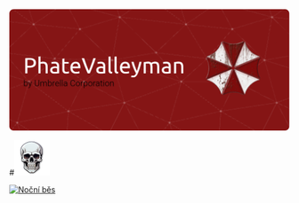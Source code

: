 ##

![Header](./header.png)

<!-- my-badges start -->

#<a href="https://github.com/my-badges/my-badges/tree/master/badges/dead-commit"><img src="https://github.com/my-badges/my-badges/raw/master/badges/dead-commit/dead-commit.png" alt="Smrtelný příspěvek" title="Smrtelný příspěvek" width="64"></a>

<a href="my-badges/sleepy-coder.md"><img src="https://my-badges.github.io/my-badges/sleepy-coder.png" alt="Noční běs" title="Noční běs" width="64"></a>
<!-- my-badges end -->
